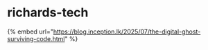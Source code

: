 # richards-tech

{% embed url="https://blog.inception.lk/2025/07/the-digital-ghost-surviving-code.html" %}
